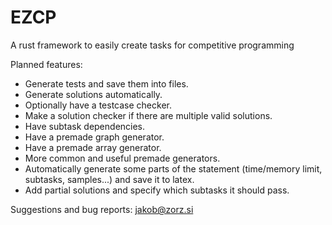 # EZCP
A rust framework to easily create tasks for competitive programming

Planned features:
- Generate tests and save them into files.
- Generate solutions automatically.
- Optionally have a testcase checker.
- Make a solution checker if there are multiple valid solutions.
- Have subtask dependencies.
- Have a premade graph generator.
- Have a premade array generator.
- More common and useful premade generators.
- Automatically generate some parts of the statement (time/memory limit, subtasks, samples...) and save it to latex.
- Add partial solutions and specify which subtasks it should pass.

Suggestions and bug reports: jakob@zorz.si
